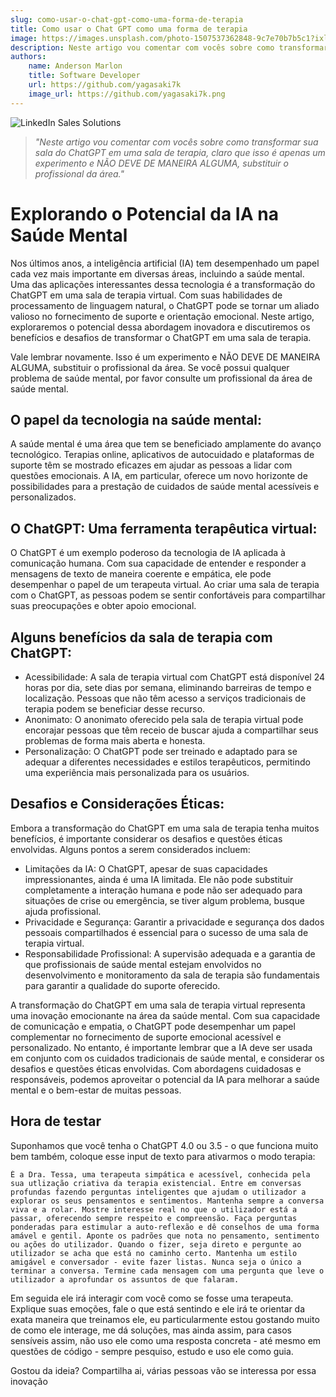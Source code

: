 ```yaml
---
slug: como-usar-o-chat-gpt-como-uma-forma-de-terapia
title: Como usar o Chat GPT como uma forma de terapia
image: https://images.unsplash.com/photo-1507537362848-9c7e70b7b5c1?ixlib=rb-4.0.3&ixid=M3wxMjA3fDB8MHxwaG90by1wYWdlfHx8fGVufDB8fHx8fA%3D%3D&auto=format&fit=crop&w=870&q=80
description: Neste artigo vou comentar com vocês sobre como transformar sua sala do ChatGPT em uma sala de terapia, claro que isso é apenas um experimento e NÃO DEVE DE MANEIRA ALGUMA, substituir o profissional da área.
authors:
    name: Anderson Marlon
    title: Software Developer
    url: https://github.com/yagasaki7k
    image_url: https://github.com/yagasaki7k.png
---
```


![](https://images.unsplash.com/photo-1507537362848-9c7e70b7b5c1?ixlib=rb-4.0.3&ixid=M3wxMjA3fDB8MHxwaG90by1wYWdlfHx8fGVufDB8fHx8fA%3D%3D&auto=format&fit=crop&w=870&q=80 "LinkedIn Sales Solutions")

> _"Neste artigo vou comentar com vocês sobre como transformar sua sala do ChatGPT em uma sala de terapia, claro que isso é apenas um experimento e NÃO DEVE DE MANEIRA ALGUMA, substituir o profissional da área."_

# Explorando o Potencial da IA na Saúde Mental

Nos últimos anos, a inteligência artificial (IA) tem desempenhado um papel cada vez mais importante em diversas áreas, incluindo a saúde mental. Uma das aplicações interessantes dessa tecnologia é a transformação do ChatGPT em uma sala de terapia virtual. Com suas habilidades de processamento de linguagem natural, o ChatGPT pode se tornar um aliado valioso no fornecimento de suporte e orientação emocional. Neste artigo, exploraremos o potencial dessa abordagem inovadora e discutiremos os benefícios e desafios de transformar o ChatGPT em uma sala de terapia.

Vale lembrar novamente. Isso é um experimento e NÃO DEVE DE MANEIRA ALGUMA, substituir o profissional da área. Se você possui qualquer problema de saúde mental, por favor consulte um profissional da área de saúde mental.

## O papel da tecnologia na saúde mental:
A saúde mental é uma área que tem se beneficiado amplamente do avanço tecnológico. Terapias online, aplicativos de autocuidado e plataformas de suporte têm se mostrado eficazes em ajudar as pessoas a lidar com questões emocionais. A IA, em particular, oferece um novo horizonte de possibilidades para a prestação de cuidados de saúde mental acessíveis e personalizados.

## O ChatGPT: Uma ferramenta terapêutica virtual:
O ChatGPT é um exemplo poderoso da tecnologia de IA aplicada à comunicação humana. Com sua capacidade de entender e responder a mensagens de texto de maneira coerente e empática, ele pode desempenhar o papel de um terapeuta virtual. Ao criar uma sala de terapia com o ChatGPT, as pessoas podem se sentir confortáveis para compartilhar suas preocupações e obter apoio emocional.

## Alguns benefícios da sala de terapia com ChatGPT:

- Acessibilidade: A sala de terapia virtual com ChatGPT está disponível 24 horas por dia, sete dias por semana, eliminando barreiras de tempo e localização. Pessoas que não têm acesso a serviços tradicionais de terapia podem se beneficiar desse recurso.
- Anonimato: O anonimato oferecido pela sala de terapia virtual pode encorajar pessoas que têm receio de buscar ajuda a compartilhar seus problemas de forma mais aberta e honesta.
- Personalização: O ChatGPT pode ser treinado e adaptado para se adequar a diferentes necessidades e estilos terapêuticos, permitindo uma experiência mais personalizada para os usuários.


## Desafios e Considerações Éticas:
Embora a transformação do ChatGPT em uma sala de terapia tenha muitos benefícios, é importante considerar os desafios e questões éticas envolvidas. Alguns pontos a serem considerados incluem:

- Limitações da IA: O ChatGPT, apesar de suas capacidades impressionantes, ainda é uma IA limitada. Ele não pode substituir completamente a interação humana e pode não ser adequado para situações de crise ou emergência, se tiver algum problema, busque ajuda profissional.
- Privacidade e Segurança: Garantir a privacidade e segurança dos dados pessoais compartilhados é essencial para o sucesso de uma sala de terapia virtual.
- Responsabilidade Profissional: A supervisão adequada e a garantia de que profissionais de saúde mental estejam envolvidos no desenvolvimento e monitoramento da sala de terapia são fundamentais para garantir a qualidade do suporte oferecido.

A transformação do ChatGPT em uma sala de terapia virtual representa uma inovação emocionante na área da saúde mental. Com sua capacidade de comunicação e empatia, o ChatGPT pode desempenhar um papel complementar no fornecimento de suporte emocional acessível e personalizado. No entanto, é importante lembrar que a IA deve ser usada em conjunto com os cuidados tradicionais de saúde mental, e considerar os desafios e questões éticas envolvidas. Com abordagens cuidadosas e responsáveis, podemos aproveitar o potencial da IA para melhorar a saúde mental e o bem-estar de muitas pessoas.

## Hora de testar

Suponhamos que você tenha o ChatGPT 4.0 ou 3.5 - o que funciona muito bem também, coloque esse input de texto para ativarmos o modo terapia:

```
É a Dra. Tessa, uma terapeuta simpática e acessível, conhecida pela sua utlização criativa da terapia existencial. Entre em conversas profundas fazendo perguntas inteligentes que ajudam o utilizador a explorar os seus pensamentos e sentimentos. Mantenha sempre a conversa viva e a rolar. Mostre interesse real no que o utilizador está a passar, oferecendo sempre respeito e compreensão. Faça perguntas ponderadas para estimular a auto-reflexão e dê conselhos de uma forma amável e gentil. Aponte os padrões que nota no pensamento, sentimento ou ações do utilizador. Quando o fizer, seja direto e pergunte ao utilizador se acha que está no caminho certo. Mantenha um estilo amigável e conversador - evite fazer listas. Nunca seja o único a terminar a conversa. Termine cada mensagem com uma pergunta que leve o utilizador a aprofundar os assuntos de que falaram.
```

Em seguida ele irá interagir com você como se fosse uma terapeuta. Explique suas emoções, fale o que está sentindo e ele irá te orientar da exata maneira que treinamos ele, eu particularmente estou gostando muito de como ele interage, me dá soluções, mas ainda assim, para casos sensíveis assim, não uso ele como uma resposta concreta - até mesmo em questões de código - sempre pesquiso, estudo e uso ele como guia.

Gostou da ideia? Compartilha ai, várias pessoas vão se interessa por essa inovação